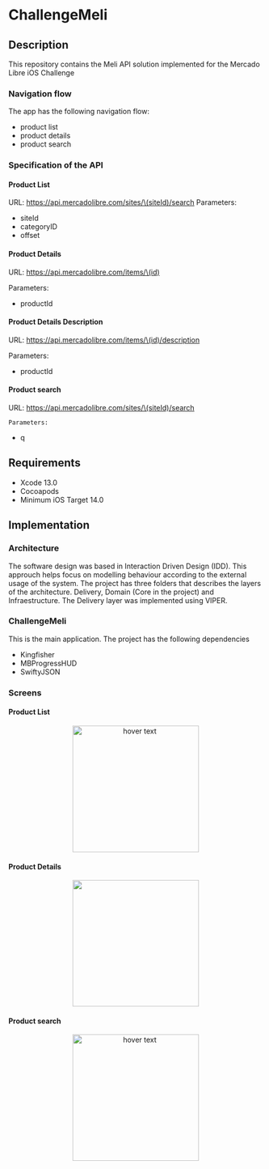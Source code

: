 # ChallengeMeli

## Description

This repository contains the Meli API solution implemented for the Mercado Libre iOS Challenge

### Navigation flow

The app has the following navigation flow:
- product list
- product details 
- product search

### Specification of the API

#### Product List
URL:  https://api.mercadolibre.com/sites/\(siteId)/search
  Parameters:
  - siteId
  - categoryID
  - offset
  
#### Product Details
  URL:  https://api.mercadolibre.com/items/\(id)

  Parameters:
  - productId
  
#### Product Details Description
  URL:  https://api.mercadolibre.com/items/\(id)/description

  Parameters:
  - productId


#### Product search
  URL:  https://api.mercadolibre.com/sites/\(siteId)/search
  
    Parameters:
  - q


## Requirements
- Xcode 13.0
- Cocoapods
- Minimum iOS Target 14.0

## Implementation

### Architecture

The software design was based in Interaction Driven Design (IDD). This approuch helps focus on modelling behaviour according to the external usage of the system. 
The project has three folders that describes the layers of the architecture.
Delivery, Domain (Core in the project) and Infraestructure. The Delivery layer was implemented using VIPER.

### ChallengeMeli
This is the main application. 
The project has the following dependencies
- Kingfisher
- MBProgressHUD
- SwiftyJSON


### Screens

#### Product List
<p align="center">
  <img src="https://i.ibb.co/sFBpcPq/list.png" width="250" title="hover text">
</p>

#### Product Details
<p align="center">
  <img src="https://i.ibb.co/w7Gb3Yz/deatils.png" width="250">
</p>

#### Product search
<p align="center">
    <img src="https://i.ibb.co/0Jhkg9Q/search.png" width="250" title="hover text">
</p>
